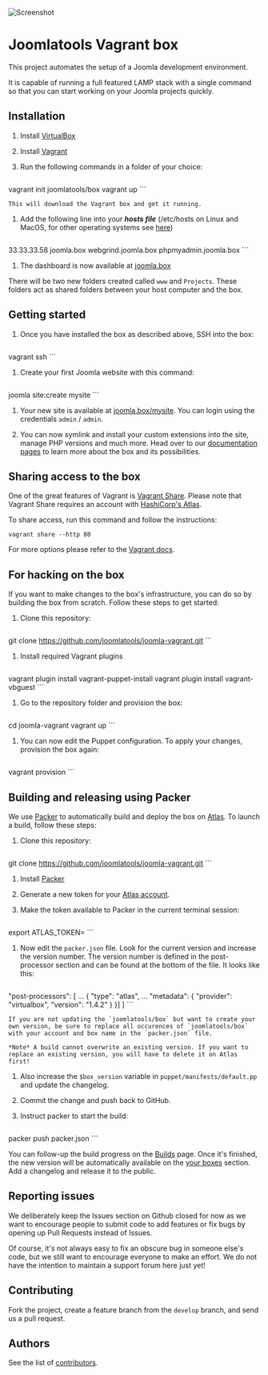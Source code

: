 ![Screenshot](http://www.joomlatools.com/images/blog/2015/joomla-vagrant-13-dashboard.png)

Joomlatools Vagrant box
=======================

This project automates the setup of a Joomla development environment.

It is capable of running a full featured LAMP stack with a single command so that you can start working on your Joomla projects quickly.

Installation
------------

1. Install [VirtualBox](http://www.virtualbox.org/)

1. Install [Vagrant](http://www.vagrantup.com/)

1. Run the following commands in a folder of your choice:

    ```
vagrant init joomlatools/box
vagrant up
    ```

    This will download the Vagrant box and get it running.

1. Add the following line into your ***hosts file*** (/etc/hosts on Linux and MacOS, for other operating systems see [here](http://en.wikipedia.org/wiki/Hosts_(file)#Location_in_the_file_system))

    ```
33.33.33.58 joomla.box webgrind.joomla.box phpmyadmin.joomla.box
    ```

1. The dashboard is now available at [joomla.box](http://joomla.box)

There will be two new folders created called `www` and `Projects`. These folders act as shared folders between your host computer and the box.

Getting started
---------------

1. Once you have installed the box as described above, SSH into the box:

    ```
vagrant ssh
    ```

1. Create your first Joomla website with this command:

    ```
joomla site:create mysite
    ```

1. Your new site is available at [joomla.box/mysite](http://joomla.box/mysite). You can login using the credentials  `admin` / `admin`.

1. You can now symlink and install your custom extensions into the site, manage PHP versions and much more. Head over to our [documentation pages](http://developer.joomlatools.com/tools/vagrant/introduction.html) to learn more about the box and its possibilities.

Sharing access to the box
-------------------------

One of the great features of Vagrant is [Vagrant Share](https://docs.vagrantup.com/v2/share/index.html). Please note that Vagrant Share requires an account with [HashiCorp's Atlas](https://atlas.hashicorp.com/).

To share access, run this command and follow the instructions:

```
vagrant share --http 80
```

For more options please refer to the [Vagrant docs](https://docs.vagrantup.com/v2/share/index.html).

For hacking on the box
----------------------

If you want to make changes to the box's infrastructure, you can do so by building the box from scratch. Follow these steps to get started:

1. Clone this repository:

    ```
git clone https://github.com/joomlatools/joomla-vagrant.git
    ```

1. Install required Vagrant plugins

    ```
vagrant plugin install vagrant-puppet-install
vagrant plugin install vagrant-vbguest
    ```

1. Go to the repository folder and provision the box:

    ```
cd joomla-vagrant
vagrant up
    ```

1. You can now edit the Puppet configuration. To apply your changes, provision the box again:

    ```
vagrant provision
    ```

Building and releasing using Packer
-----------------------------------

We use [Packer](https://www.packer.io/) to automatically build and deploy the box on [Atlas](https://atlas.hashicorp.com/joomlatools/box). To launch a build, follow these steps:

1. Clone this repository:

    ```
git clone https://github.com/joomlatools/joomla-vagrant.git
    ```

1. Install [Packer](https://www.packer.io/)
1. Generate a new token for your [Atlas account](https://atlas.hashicorp.com/settings/tokens).
1. Make the token available to Packer in the current terminal session:

    ```
export ATLAS_TOKEN=<token>
    ```

1. Now edit the `packer.json` file. Look for the current version and increase the version number.
The version number is defined in the post-processor section and can be found at the bottom of the file. It looks like this:

    ```js
"post-processors": [
       ...
      {
          "type": "atlas",
          ...
          "metadata": {
              "provider": "virtualbox",
              "version": "1.4.2"
          }
      }]
]
    ```

    If you are not updating the `joomlatools/box` but want to create your own version, be sure to replace all occurences of `joomlatools/box` with your account and box name in the `packer.json` file.

    *Note* A build cannot overwrite an existing version. If you want to replace an existing version, you will have to delete it on Atlas first!
1. Also increase the `$box_version` variable in `puppet/manifests/default.pp` and update the changelog.
1. Commit the change and push back to GitHub.
1. Instruct packer to start the build:

    ```
packer push packer.json
    ```

You can follow-up the build progress on the [Builds](https://atlas.hashicorp.com/builds) page. Once it's finished, the new version will be automatically available on the [your boxes](https://atlas.hashicorp.com/vagrant) section. Add a changelog and release it to the public.

Reporting issues
----------------

We deliberately keep the Issues section on Github closed for now as we want to encourage people to submit code to add features or fix bugs by opening up Pull Requests instead of Issues.

Of course, it's not always easy to fix an obscure bug in someone else's code, but we still want to encourage everyone to make an effort. We do not have the intention to maintain a support forum here just yet!


Contributing
------------

Fork the project, create a feature branch from the `develop` branch, and send us a pull request.


Authors
-------

See the list of [contributors](https://github.com/joomlatools/joomla-vagrant/contributors).
